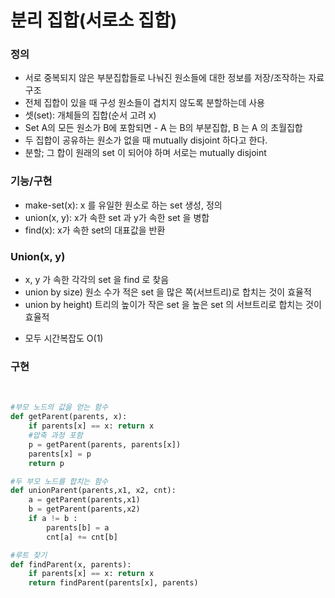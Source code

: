 # 분리 집합(서로소 집합)

### 정의  
- 서로 중복되지 않은 부분집합들로 나눠진 원소들에 대한 정보를 저장/조작하는 자료구조
- 전체 집합이 있을 때 구성 원소들이 겹치지 않도록 분할하는데 사용
- 셋(set): 개체들의 집합(순서 고려 x)
- Set A의 모든 원소가 B에 포함되면 - A 는 B의 부분집합, B 는 A 의 초월집합
- 두 집합이 공유하는 원소가 없을 때 mutually disjoint 하다고 한다.
- 분할; 그 합이 원래의 set 이 되어야 하며 서로는 mutually disjoint

### 기능/구현
- make-set(x): x 를 유일한 원소로 하는 set 생성, 정의
- union(x, y): x가 속한 set 과 y가 속한 set 을 병합
- find(x): x가 속한 set의 대표값을 반환

### Union(x, y)
- x, y 가 속한 각각의 set 을 find 로 찾음
- union by size) 원소 수가 적은 set 을 많은 쪽(서브트리)로 합치는 것이 효율적
- union by height) 트리의 높이가 작은 set 을 높은 set 의 서브트리로 합치는 것이 효율적
* 모두 시간복잡도 O(1)

### 구현  
<br/>

```py
#부모 노드의 값을 얻는 함수
def getParent(parents, x):
    if parents[x] == x: return x
    #압축 과정 포함
    p = getParent(parents, parents[x])
    parents[x] = p
    return p

#두 부모 노드를 합치는 함수
def unionParent(parents,x1, x2, cnt):
    a = getParent(parents,x1)
    b = getParent(parents,x2)
    if a != b :
        parents[b] = a
        cnt[a] += cnt[b]

#루트 찾기
def findParent(x, parents):
    if parents[x] == x: return x
    return findParent(parents[x], parents)

```